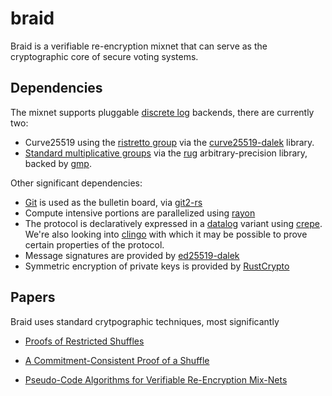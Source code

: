 # braid

Braid is a verifiable re-encryption mixnet that can serve as the cryptographic core of secure voting systems. 

## Dependencies

The mixnet supports pluggable [discrete log](https://en.wikipedia.org/wiki/Decisional_Diffie%E2%80%93Hellman_assumption) backends, there are currently two:

* Curve25519 using the [ristretto group](https://ristretto.group/) via the [curve25519-dalek](https://github.com/dalek-cryptography/curve25519-dalek) library.
* [Standard multiplicative groups](https://en.wikipedia.org/wiki/Schnorr_group) via the [rug](https://crates.io/crates/rug) arbitrary-precision library, backed by [gmp](https://gmplib.org/).

Other significant dependencies:

* [Git](https://en.wikipedia.org/wiki/Git) is used as the bulletin board, via [git2-rs](https://github.com/rust-lang/git2-rs)
* Compute intensive portions are parallelized using [rayon](https://github.com/rayon-rs/rayon)
* The protocol is declaratively expressed in a [datalog](https://en.wikipedia.org/wiki/Datalog) variant using [crepe](https://github.com/ekzhang/crepe). We're also looking into [clingo](https://github.com/potassco/clingo-rs) with which it may be possible to prove certain properties of the protocol.
* Message signatures are provided by [ed25519-dalek](https://github.com/dalek-cryptography/ed25519-dalek)
* Symmetric encryption of private keys is provided by [RustCrypto](https://github.com/RustCrypto/block-ciphers)

## Papers

Braid uses standard crytpographic techniques, most significantly

* [Proofs of Restricted Shuffles](http://www.csc.kth.se/~terelius/TeWi10Full.pdf)

* [A Commitment-Consistent Proof of a Shuffle](https://eprint.iacr.org/2011/168.pdf)

* [Pseudo-Code Algorithms for Verifiable Re-Encryption Mix-Nets](https://www.ifca.ai/fc17/voting/papers/voting17_HLKD17.pdf)